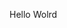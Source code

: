 Hello Wolrd


























































































































































































































































































































































































































































































































































































































































































































































































































































































































































































































































































































































































































































































































































































































































































































































































































































































































































































































































































































































































































































































































































































































































































































































































































































































































































































































































